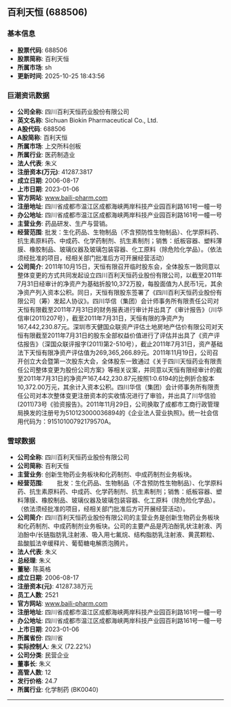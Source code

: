 ## 百利天恒 (688506)

### 基本信息

- **股票代码**: 688506
- **股票简称**: 百利天恒
- **所属市场**: sh
- **更新时间**: 2025-10-25 18:43:56

### 巨潮资讯数据

- **公司全称**: 四川百利天恒药业股份有限公司
- **英文名称**: Sichuan Biokin Pharmaceutical Co., Ltd.
- **A股代码**: 688506
- **A股简称**: 百利天恒
- **所属市场**: 上交所科创板
- **所属行业**: 医药制造业
- **法人代表**: 朱义
- **注册资本(万元)**: 41287.3817
- **成立日期**: 2006-08-17
- **上市日期**: 2023-01-06
- **官方网站**: www.baili-pharm.com
- **注册地址**: 四川省成都市温江区成都海峡两岸科技产业园百利路161号一幢一号
- **办公地址**: 四川省成都市温江区成都海峡两岸科技产业园百利路161号一幢一号
- **主营业务**: 药品研发、生产与营销。
- **经营范围**: 批发：生化药品、生物制品（不含预防性生物制品）、化学原料药、抗生素原料药、中成药、化学药制剂、抗生素制剂；销售：纸板容器、塑料薄膜、橡胶制品、玻璃仪器及玻璃包装容器、化工原料（除危险化学品）。（依法须经批准的项目，经相关部门批准后方可开展经营活动）
- **公司简介**: 2011年10月15日，天恒有限召开临时股东会，全体股东一致同意以整体变更的方式共同发起设立四川百利天恒药业股份有限公司，以截至2011年7月31日经审计的净资产为基础折股10,372万股，每股面值为人民币1元，其余净资产列入资本公积。同日，天恒有限股东签署了《四川百利天恒药业股份有限公司（筹）发起人协议》。四川华信（集团）会计师事务所有限责任公司对天恒有限截至2011年7月31日的财务报表进行审计并出具了《审计报告》（川华信审(2011)207号），截至2011年7月31日，天恒有限的净资产为167,442,230.87元。深圳市天健国众联资产评估土地房地产估价有限公司对天恒有限截至2011年7月31日的股东全部权益价值进行了评估并出具了《资产评估报告》（深国众联评报字(2011)第2-510号），截止2011年7月31日，资产基础法下天恒有限净资产评估值为269,365,266.89元。2011年11月19日，公司召开创立大会暨第一次股东大会，全体股东一致通过《关于四川天恒药业有限责任公司整体变更为股份公司方案》等相关议案，并同意以天恒有限经审计的截至2011年7月31日的净资产167,442,230.87元按照1:0.6194的比例折合股本10,372.00万元，其余计入资本公积。四川华信（集团）会计师事务所有限责任公司对本次整体变更注册资本的实收情况进行了审验，并出具了川华信验(2011)73号《验资报告》。2011年11月29日，公司换取了成都市工商行政管理局换发的注册号为510123000036894的《企业法人营业执照》。统一社会信用代码为：91510100792179570A。

### 雪球数据

- **公司全称**: 四川百利天恒药业股份有限公司
- **公司简称**: 百利天恒
- **主营业务**: 创新生物药业务板块和化药制剂、中成药制剂业务板块。
- **经营范围**: 　　批发：生化药品、生物制品（不含预防性生物制品）、化学原料药、抗生素原料药、中成药、化学药制剂、抗生素制剂；销售：纸板容器、塑料薄膜、橡胶制品、玻璃仪器及玻璃包装容器、化工原料（除危险化学品）。（依法须经批准的项目，经相关部门批准后方可开展经营活动）。
- **公司简介**: 四川百利天恒药业股份有限公司的主营业务是创新生物药业务板块和化药制剂、中成药制剂业务板块。公司的主要产品是丙泊酚乳状注射液、丙泊酚中/长链脂肪乳注射液、吸入用七氟烷、结构脂肪乳注射液、黄芪颗粒、盐酸胍法辛缓释片、葡萄糖电解质泡腾片。
- **法人代表**: 朱义
- **总经理**: 朱义
- **董秘**: 陈英格
- **成立日期**: 2006-08-17
- **注册资本(元)**: 41287.38万元
- **员工人数**: 2521
- **官方网站**: www.baili-pharm.com
- **注册地址**: 四川省成都市温江区成都海峡两岸科技产业园百利路161号一幢一号
- **办公地址**: 四川省成都市温江区成都海峡两岸科技产业园百利路161号一幢一号
- **上市日期**: 2023-01-06
- **所属省份**: 四川省
- **实际控制人**: 朱义 (72.22%)
- **公司分类**: 民营企业
- **董事长**: 朱义
- **高管人数**: 12
- **发行价格**: 24.7
- **所属行业**: 化学制药 (BK0040)

---